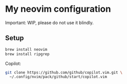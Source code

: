 # My neovim configuration

Important: WIP, please do not use it blindly.

## Setup

```bash
brew install neovim
brew install ripgrep
```

Copilot:

```bash
git clone https://github.com/github/copilot.vim.git \
  ~/.config/nvim/pack/github/start/copilot.vim
```
